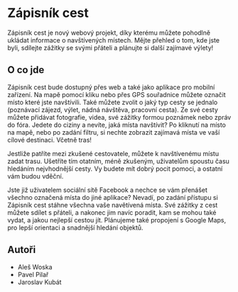 <h1>Zápisník cest</h1>

<p>Zápisník cest je nový webový projekt, díky kterému můžete pohodlně ukládat informace o navštívených místech. Mějte přehled o tom, kde jste byli,
sdílejte zážitky se svými přáteli a plánujte si další zajímavé výlety!</p>

<h2>O co jde</h2>
<p>Zápisník cest bude dostupný přes web a také jako aplikace pro mobilní zařízení. Na mapě pomocí kliku nebo přes GPS souřadnice můžete označit místo které jste navštívili. Také můžete zvolit o jaký typ cesty se jednalo (poznávací zájezd, výlet, nádná návštěva, pracovní cesta). Ze své cesty můžete přidávat fotografie, videa, své zážitky formou poznámek nebo zpráv do fóra. Jedete do ciziny a nevíte, jaká místa navštívit? Po kliknutí na místo na mapě, nebo po zadání filtru, si nechte zobrazit zajímavá místa ve vaší cílové destinaci. Včetně tras!</p>    

<p>Jestliže patříte mezi zkušené cestovatele, můžete k navštívenému místu zadat trasu. Ušetříte tím otatním, méně zkušeným, uživatelům spoustu času hledáním nejvhodnější cesty. Vy budete mít dobrý pocit pomoci, a ostatní vám budou vděční.</p>

<p>Jste již uživatelem sociální sítě Facebook a nechce se vám přenášet všechno označená místa do jiné aplikace? Nevadí, po zadání přístupu si Zápisník cest stáhne všechna vaše navětívená místa. Své zážitky z cest můžete sdílet s přáteli, a nakonec jim navíc poradit, kam se mohou také vydat, a jakou nejlepší cestou jít. Plánujeme také propojení s Google Maps, pro lepší orientaci a snadnější hledání objektů.</p>

<h2>Autoři</h2>
<ul>
	<li>Aleš Woska</li>
	<li>Pavel Pilař</li>
	<li>Jaroslav Kubát</li>
</ul>